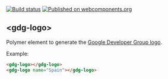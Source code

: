 [![Build status][travis-image]][travis-url]
[![Published on webcomponents.org][webcomponents-image]][webcomponents-url]

## \<gdg-logo\>

Polymer element to generate the [Google Developer Group logo](https://developers.google.com/groups/logo/).

Example:
<!---
```
<custom-element-demo>
  <template>
    <script src="../webcomponentsjs/webcomponents-lite.js"></script>
    <link rel="import" href="gdg-logo.html">
    <next-code-block></next-code-block>
  </template>
</custom-element-demo>
```
-->
```html
<gdg-logo></gdg-logo>
<gdg-logo name="Spain"></gdg-logo>
```

[travis-image]: https://travis-ci.org/abdonrd/gdg-logo.svg?branch=master
[travis-url]: https://travis-ci.org/abdonrd/gdg-logo
[webcomponents-image]: https://img.shields.io/badge/webcomponents.org-published-blue.svg
[webcomponents-url]: https://beta.webcomponents.org/element/abdonrd/gdg-logo

